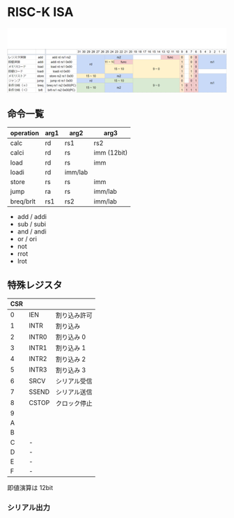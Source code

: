 # RISC-K ISA

![](img/bit_format.png)

## 命令一覧

| operation | arg1 | arg2    | arg3        |
| --------- | ---- | ------- | ----------- |
| calc      | rd   | rs1     | rs2         |
| calci     | rd   | rs      | imm (12bit) |
| load      | rd   | rs      | imm         |
| loadi     | rd   | imm/lab |             |
| store     | rs   | rs      | imm         |
| jump      | ra   | rs      | imm/lab     |
| breq/brlt | rs1  | rs2     | imm/lab     |

- add / addi
- sub / subi
- and / andi
- or / ori
- not
- rrot
- lrot

## 特殊レジスタ

| CSR |       |              |
| --- | ----- | ------------ |
| 0   | IEN   | 割り込み許可 |
| 1   | INTR  | 割り込み     |
| 2   | INTR0 | 割り込み 0   |
| 3   | INTR1 | 割り込み 1   |
| 4   | INTR2 | 割り込み 2   |
| 5   | INTR3 | 割り込み 3   |
| 6   | SRCV  | シリアル受信 |
| 7   | SSEND | シリアル送信 |
| 8   | CSTOP | クロック停止 |
| 9   |       |              |
| A   |       |              |
| B   |       |              |
| C   | -     |              |
| D   | -     |              |
| E   | -     |              |
| F   | -     |              |

即値演算は 12bit

### シリアル出力
